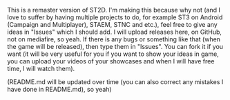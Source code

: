 This is a remaster version of ST2D. I'm making this because why not (and I love to suffer by having multiple projects to do, for example ST3 on Android (Campaign and Multiplayer), STAEM, STNC and etc.), feel free to give any ideas in "Issues" which I should add. I will upload releases here, on GitHub, not on mediafire, so yeah. If there is any bugs or something like that (when the game will be released), then type them in "Issues". You can fork it if you want (it will be very useful for you if you want to show your ideas in game, you can upload your videos of your showcases and when I will have free time, I will watch them).



(README.md will be updated over time (you can also correct any mistakes I have done in README.md), so yeah)
